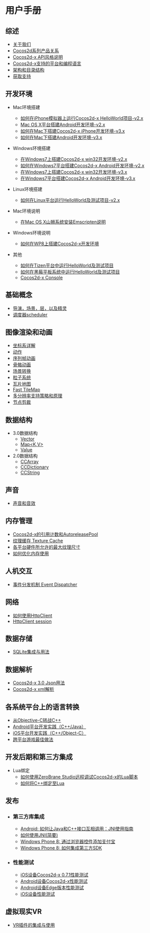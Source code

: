 # 用户手册
## 综述
- [关于我们](../../../manual/framework/native/v3/about/about-us/zh.md)
- [Cocos2d系列产品关系](../../../manual/framework/native/v3/about/relationships-in-cocos2d-family/zh.md)
- [Cocos2d-x API风格说明](../../../manual/framework/native/v3/easy-to-learn-api-style/zh.md)
- [Cocos2d-x支持的平台和编程语言](../../../manual/framework/native/v2/getting-started/supported-platforms-and-programming-languages/zh.md)
- [架构和目录结构](../../../manual/framework/native/v2/getting-started/architecture-and-directory-structure/zh.md)
- [获取支持](../../../manual/framework/native/v3/about/support/zh.md)

## 开发环境
- Mac环境搭建 
	- [如何在iPhone模拟器上运行Cocos2d-x HelloWorld项目-v2.x](../../../manual/framework/native/v2/getting-started/setting-up-development-environments/mac-osx-environment-setup/how-to-run-helloworld-of-cocos2d-x-on-iphone-emulator/zh.md)
	- [Mac OS X平台搭建Android开发环境-v2.x](../../../manual/framework/native/v2/getting-started/setting-up-development-environments/mac-osx-environment-setup/setting-up-android-development-environment-on-mac-osx/zh.md)
	- [如何在Mac下搭建Cocos2d-x iPhone开发环境-v3.x](../../../manual/framework/native/v3/getting-started/setting-up-development-environments-on-mac-with-xcode/zh.md)
	- [如何在Mac下搭建Android开发环境-v3.x](../../../manual/framework/native/v3/getting-started/setting-up-development-environments-on-mac-with-eclipse/zh.md )
- Windows环境搭建
	- [在Windows7上搭建Cocos2d-x win32开发环境-v2.x](../../../manual/framework/native/v2/getting-started/setting-up-development-environments/windows-7-environment-setup/setup-win32-development-environment/zh.md)
	- [如何在Windows7平台搭建Cocos2d-x Android开发环境-v2.x](../../../manual/framework/native/v2/getting-started/setting-up-development-environments/windows-7-environment-setup/how-to-set-up-the-android-cocos2d-x-development-environment-on-windows7/zh.md)
	- [在Windows7上搭建Cocos2d-x win32开发环境-v3.x](../../../manual/framework/native/v3/getting-started/setting-up-development-environments-on-windows7-with-vs2013/zh.md)
	- [在Windows7平台搭建Cocos2d-x Android开发环境-v3.x](../../../manual/framework/native/v3/getting-started/setting-up-development-environments-on-windows7-with-eclipse/zh.md)
- Linux环境搭建
	- [如何在Linux平台运行HelloWorld及测试项目-v2.x](../../../manual/framework/native/v2/getting-started/setting-up-development-environments/linux-environment-setup/how-to-run-helloworld-and-tests-on-linux/zh.md)
		
- Mac环境说明
	- [在Mac OS X山狮系统安装Emscripten说明](../../../manual/framework/native/v2/getting-started/setting-up-development-environments/mac-osx-environment-setup/setup-emscripten-on-mac_osx-mountain-lion/zh.md)
- Windows环境说明
	- [如何在WP8上搭建Cocos2d-x开发环境](../../../manual/framework/native/v2/getting-started/setting-up-development-environments/windows-8-metro-environment-setup/setup-the-cocos2d-x-for-android-in-windows-8-metro/zh.md)
- 其他
	- [如何在Tizen平台中运行HelloWorld及测试项目](../../../manual/framework/native/v2/getting-started/setting-up-development-environments/tizen-environment-setup/zh.md)
	- [如何在黑莓平板系统中运行HelloWorld及测试项目](../../../manual/framework/native/v2/getting-started/setting-up-development-environments/blackberry-environment-setup/how-to-run-helloworld-and-tests-on-blackberry-tablet-OS/zh.md)
	- [Cocos2d-x Console](../../../manual/framework/native/v3/CCConsole/zh.md)

## 基础概念
- [导演，场景，层，以及精灵](../../../manual/framework/native/v3/basic-concepts/zh.md)
- [调度器scheduler](../../../manual/framework/native/v3/scheduler/zh.md)

## 图像渲染和动画
- [坐标系详解](../../../manual/framework/native/v3/coordinate-system/zh.md)
- [动作](../../../manual/framework/native/v3/action/zh.md)
- [序列帧动画](../../../manual/framework/native/v3/frame-animation/zh.md)
- [骨骼动画](../../../manual/framework/native/v3/spine/zh.md)
- [场景转换](../../../manual/framework/native/v3/transitions/zh.md)
- [粒子系统](../../../manual/framework/native/v3/particle-system/zh.md)
- [瓦片地图](../../../manual/framework/native/v3/tiled-map/zh.md)
- [Fast TileMap](../../../manual/framework/native/v3/fast-tilemap/zh.md)
- [多分辨率支持策略和原理](../../../manual/framework/native/v3/multi-resolution/zh.md)
- [节点剪裁](../../../manual/framework/native/v3/ClippingNode/zh.md)

## 数据结构
- 3.0数据结构
	- [Vector<T>](../../../manual/framework/native/v3/data-structure/vector/zh.md)
	- [Map<K,V>](../../../manual/framework/native/v3/data-structure/map/zh.md)
	- [Value](../../../manual/framework/native/v3/data-structure/value/zh.md)
- 2.0数据结构
	- [CCArray](../../../manual/framework/native/v2/basic-concepts/data-structure/array/zh.md)	
	- [CCDictionary](../../../manual/framework/native/v2/basic-concepts/data-structure/dictionary/zh.md)
	- [CCString](../../../manual/framework/native/v2/basic-concepts/data-structure/string/zh.md)

## 声音
- [声音和音效](../../../manual/framework/native/v3/audio-and-effect/zh.md)

## 内存管理
- [Cocos2d-x的引用计数和AutoreleasePool](../../../manual/framework/native/v2/memory/refcount-autoreleasepool/zh.md)
- [纹理缓存 Texture Cache](../../../manual/framework/native/v2/memory/texture-cache/zh.md)
- [各平台硬件所允许的最大纹理尺寸](../../../manual/framework/native/v2/memory/max-texture-size/zh.md)
- [如何优化内存使用](../../../manual/framework/native/v2/optimizations/how-to-optimise-memory-usage/zh.md)

## 人机交互
- [事件分发机制 Event Dispatcher](../../../manual/framework/native/v3/event-dispatcher/zh.md)

## 网络
- [如何使用HttpClient](../../../manual/framework/native/v3/httpclient/zh.md)
- [HttpClient session](../../../manual/framework/native/v3/httpclient-session/zh.md)

## 数据存储
- [SQLite集成与用法](../../../manual/framework/native/v3/sqlite/zh.md)

## 数据解析
- [Cocos2d-x 3.0 Json用法](../../../manual/framework/native/v3/json-parse/zh.md)
- [Cocos2d-x xml解析](../../../manual/framework/native/v3/xml-parse/zh.md)

## 各系统平台上的语言转换
- [从Objective-C转战C++](../../../manual/framework/native/v2/scripting-and-translating-between-programming-languages/for-c++-programmers/moving-from-objective-c-to-c++/zh.md)
- [Android平台开发实践（C++/Java）](../../../manual/framework/native/v2/scripting-and-translating-between-programming-languages/easy-ndk/how-to-work-on-android-C++-Java/zh.md)
- [iOS平台开发实践（C++/Object-C）](../../../manual/framework/native/v2/scripting-and-translating-between-programming-languages/easy-ndk/how-to-work-on-ios-C++-and-objective-c/zh.md)
- [跨平台游戏最佳做法](../../../manual/framework/native/v2/optimizations/best-practice-of-cross-platform-games/zh.md)
	    
## 开发后期和第三方集成
- Lua绑定
	- [如何使用ZeroBrane Studio远程调试Cocos2d-x的Lua脚本](../../../manual/framework/native/v2/lua/lua-remote-debug-via-zerobrane/zh.md)
	- [如何将C++绑定至Lua](../../../manual/framework/native/v2/scripting-and-translating-between-programming-languages/lua-binding/how-to-bind-c++-to-lua/zh.md)

## 发布
- ### 第三方库集成
	- [Android: 如何让Java和C++接口互相调用：JNI使用指南](../../../manual/framework/native/v2/sdk-integration/android-jni/zh.md)
	- [如何使用JNI(简要)](../../../manual/framework/native/v2/scripting-and-translating-between-programming-languages/for-c++-programmers/how-to-use-jni/zh.md)
	- [Windows Phone 8: 通过浏览器控件添加支付宝](../../../manual/framework/native/v2/sdk-integration/wp8-webbrowser/zh.md)
	- [Windows Phone 8: 如何集成第三方SDK](../../../manual/framework/native/v2/sdk-integration/wp8-thirdSDK/zh.md)

- ### 性能测试
	- [iOS设备Cocos2d-x 0.7.1性能测试](../../../manual/framework/native/v2/benchmark-reports/performace-test-of-cocos2d-x-071-on-iod-devices/zh.md)
	- [Android设备Cocos2d-x性能测试](../../../manual/framework/native/v2/benchmark-reports/performance-test-of-cocos2d-x-on-android-devices/zh.md)
	- [Android设备Edge版本性能测试](../../../manual/framework/native/v2/benchmark-reports/performance-test-of-edge-version-on-android-devices/zh.md)
	- [iOS设备性能测试](../../../manual/framework/native/v2/benchmark-reports/performance-test-of-edge-version-on-ios-devices/zh.md)
	
## 虚拟现实VR
- [VR插件的集成与使用](../../../manual/framework/native/v3/vr-plugin/zh.md)